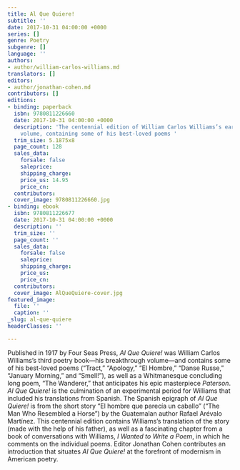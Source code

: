 ```yaml
---
title: Al Que Quiere!
subtitle: ''
date: 2017-10-31 04:00:00 +0000
series: []
genre: Poetry
subgenre: []
language: ''
authors:
- author/william-carlos-williams.md
translators: []
editors:
- author/jonathan-cohen.md
contributors: []
editions:
- binding: paperback
  isbn: 9780811226660
  date: 2017-10-31 04:00:00 +0000
  description: 'The centennial edition of William Carlos Williams’s early ground-breaking
    volume, containing some of his best-loved poems '
  trim_size: 5.1875x8
  page_count: 128
  sales_data:
    forsale: false
    saleprice: 
    shipping_charge: 
    price_us: 14.95
    price_cn: 
  contributors: 
  cover_image: 9780811226660.jpg
- binding: ebook
  isbn: 9780811226677
  date: 2017-10-31 04:00:00 +0000
  description: ''
  trim_size: ''
  page_count: ''
  sales_data:
    forsale: false
    saleprice: 
    shipping_charge: 
    price_us: 
    price_cn: 
  contributors: 
  cover_image: AlQueQuiere-cover.jpg
featured_image:
  file: ''
  caption: ''
_slug: al-que-quiere
headerClasses: ''

---
```

Published in 1917 by Four Seas Press, _Al Que Quiere!_ was William Carlos Williams’s third poetry book—his breakthrough volume—and contains some of his best-loved poems (“Tract,” “Apology,” “El Hombre,” “Danse Russe,” “January Morning,” and “Smell!”), as well as a Whitmanesque concluding long poem, “The Wanderer,” that anticipates his epic masterpiece _Paterson_. _Al Que Quiere!_ is the culmination of an experimental period for Williams that included his translations from Spanish. The Spanish epigraph of _Al Que Quiere!_ is from the short story “El hombre que parecía un caballo” (“The Man Who Resembled a Horse”) by the Guatemalan author Rafael Arévalo Martínez. This centennial edition contains Williams’s translation of the story (made with the help of his father), as well as a fascinating chapter from a book of conversations with Williams, _I Wanted to Write a Poem_, in which he comments on the individual poems. Editor Jonathan Cohen contributes an introduction that situates _Al Que Quiere!_ at the forefront of modernism in American poetry.
